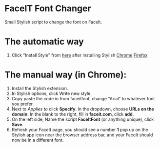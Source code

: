 # FaceIT Font Changer
Small Stylish script to change the font on FaceIt.

# The automatic way
1. Click "Install Style" from [here](https://userstyles.org/styles/148143/faceit-arial-font) after installing Stylish [Chrome](https://chrome.google.com/webstore/detail/stylish-custom-themes-for/fjnbnpbmkenffdnngjfgmeleoegfcffe?hl=en) [Firefox](https://addons.mozilla.org/en-US/firefox/addon/stylish/)

# The manual way (in Chrome):
1. Install the Stylish extension.
2. In Stylish options, click Write new style.
3. Copy paste the code in from faceitfont, change "Arial" to whatever font you prefer.
4. Next to *Applies to* click **Specify**.  In the dropdown, choose **URLs on the domain**.  In the blank to the right, fill in **faceit.com**, click **add**.
5. On the left side, Name the script **FaceItFont** (or anything unique), click **Save**.
6. Refresh your FaceIt page, you should see a number **1** pop up on the Stylish app icon near the browser address bar, and your FaceIt should now be in a different font.

